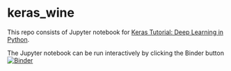 # keras_wine

This repo consists of Jupyter notebook for [Keras Tutorial: Deep Learning in Python](https://www.datacamp.com/community/tutorials/deep-learning-python).

The Jupyter notebook can be run interactively by clicking the Binder button [![Binder](https://mybinder.org/badge_logo.svg)](https://mybinder.org/v2/gh/upendrak/keras_wine/master)
